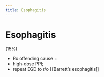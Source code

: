 ```yaml
---
title: Esophagitis
---
```

# Esophagitis

(15%)

* Rx offending cause +
* high-dose PPI;
* repeat EGD to r/o [[Barrett’s esophagitis]]

